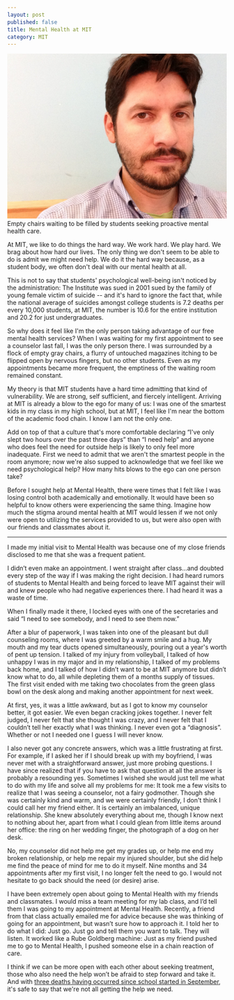 ```yaml
---
layout: post
published: false
title: Mental Health at MIT
category: MIT
---
```


![image.jpg](/assets/image.jpg)Empty chairs waiting to be filled by students seeking proactive mental health care.

At MIT, we like to do things the hard way. We work hard. We play hard. We brag about how hard our lives. The only thing we don't seem to be able to do is admit we might need help. We do it the hard way because, as a student body, we often don't deal with our mental health at all.

This is not to say that students' psychological well-being isn't noticed by the administration: The Institute was sued in 2001 sued by the family of young female victim of suicide -- and it's hard to ignore the fact that, while the national average of suicides amongst college students is 7.2 deaths per every 10,000 students, at MIT, the number is 10.6 for the entire institution and 20.2 for just undergraduates.

So why does it feel like I'm the only person taking advantage of our free mental health services? When I was waiting for my first appointment to see a counselor last fall, I was the only person there. I was surrounded by a flock of empty gray chairs, a flurry of untouched magazines itching to be flipped open by nervous fingers, but no other students. Even as my appointments became more frequent, the emptiness of the waiting room remained constant.

My theory is that MIT students have a hard time admitting that kind of vulnerability. We are strong, self sufficient, and fiercely intelligent. Arriving at MIT is already a blow to the ego for many of us: I was one of the smartest kids in my class in my high school, but at MIT, I feel like I'm near the bottom of the academic food chain. I know I am not the only one.

Add on top of that a culture that's more comfortable declaring “I've only slept two hours over the past three days” than “I need help” and anyone who does feel the need for outside help is likely to only feel more inadequate. First we need to admit that we aren't the smartest people in the room anymore; now we're also supped to acknowledge that we feel like we need psychological help? How many hits blows to the ego can one person take? 

Before I sought help at Mental Health, there were times that I felt like I was losing control both academically and emotionally. It would have been so helpful to know others were experiencing the same thing. Imagine how much the stigma around mental health at MIT would lessen if we not only were open to utilizing the services provided to us, but were also open with our friends and classmates about it. 

*** 

I made my initial visit to Mental Health was because one of my close friends disclosed to me that she was a frequent patient.

I didn’t even make an appointment. I went straight after class...and doubted every step of the way if I was making the right decision. I had heard rumors of students to Mental Health and being forced to leave MIT against their will and knew people who had negative experiences there. I had heard it was a waste of time.

When I finally made it there, I locked eyes with one of the secretaries and said “I need to see somebody, and I need to see them now.”

After a blur of paperwork, I was taken into one of the pleasant but dull counseling rooms, where I was greeted by a warm smile and a hug. My mouth and my tear ducts opened simultaneously, pouring out a year's worth of pent up tension. I talked of my injury from volleyball, I talked of how unhappy I was in my major and in my relationship, I talked of my problems back home, and I talked of how I didn’t want to be at MIT anymore but didn’t know what to do, all while depleting them of a months supply of tissues. The first visit ended with me taking two chocolates from the green glass bowl on the desk along and making another appointment for next week.

At first, yes, it was a little awkward, but as I got to know my counselor better, it got easier. We even began cracking jokes together. I never felt judged, I never felt that she thought I was crazy, and I never felt that I couldn’t tell her exactly what I was thinking. I never even got a “diagnosis”. Whether or not I needed one I guess I will never know.

I also never got any concrete answers, which was a little frustrating at first. For example, if I asked her if I should break up with my boyfriend, I was never met with a straightforward answer, just more probing questions. I have since realized that if you have to ask that question at all the answer is probably a resounding yes. Sometimes I wished she would just tell me what to do with my life and solve all my problems for me: It took me a few visits to realize that I was seeing a counselor, not a fairy godmother. Though she was certainly kind and warm, and we were certainly friendly, I don't think I could call her my friend either. It is certainly an imbalanced, unique relationship. She knew absolutely everything about me, though I know next to nothing about her, apart from what I could glean from little items around her office: the ring on her wedding finger, the photograph of a dog on her desk.

No, my counselor did not help me get my grades up, or help me end my broken relationship, or help me repair my injured shoulder, but she did help me find the peace of mind for me to do it myself. Nine months and 34 appointments after my first visit, I no longer felt the need to go. I would not hesitate to go back should the need (or desire) arise.

I have been extremely open about going to Mental Health with my friends and classmates. I would miss a team meeting for my lab class, and I’d tell them I was going to my appointment at Mental Health. Recently, a friend from that class actually emailed me for advice because she was thinking of going for an appointment, but wasn’t sure how to approach it. I told her to do what I did: Just go. Just go and tell them you want to talk. They will listen. It worked like a Rube Goldberg machine: Just as my friend pushed me to go to Mental Health, I pushed someone else in a chain reaction of care.

I think if we can be more open with each other about seeking treatment, those who also need the help won’t be afraid to step forward and take it. And with [three deaths having occurred since school started in September](http://www.bostonglobe.com/metro/2014/09/25/mitdeath/ScTVxNN3IVJDLpPzMDRLWM/story.html), it's safe to say that we're not all getting the help we need.

